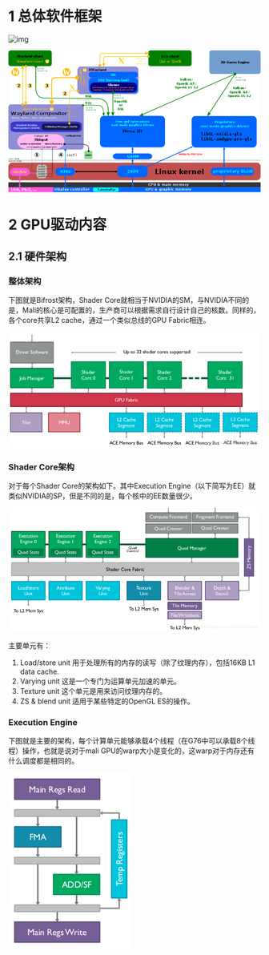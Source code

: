 # 1 总体软件框架

![img](https://upload.wikimedia.org/wikipedia/commons/c/c2/Linux_Graphics_Stack_2013.svg)





![File:The Linux Graphics Stack and glamor.svg](../image/GPU笔记/800px-The_Linux_Graphics_Stack_and_glamor.svg.png)

# 2 GPU驱动内容

## 2.1 硬件架构

### 整体架构

下图就是Bifrost架构，Shader Core就相当于NVIDIA的SM，与NVIDIA不同的是，Mali的核心是可配置的，生产商可以根据需求自行设计自己的核数。同样的，各个core共享L2 cache，通过一个类似总线的GPU Fabric相连。

![img](../image/GPU笔记/1620.png)

### Shader Core架构

对于每个Shader Core的架构如下。其中Execution Engine（以下简写为EE）就类似NVIDIA的SP，但是不同的是，每个核中的EE数量很少。 

![img](../image/GPU笔记/1620-16657287549765.png)

主要单元有：

1.  Load/store unit 用于处理所有的内存的读写（除了纹理内存），包括16KB L1 data cache. 
2.  Varying unit 这是一个专门为运算单元加速的单元。 
3.  Texture unit 这个单元是用来访问纹理内存的。 
4.  ZS & blend unit 适用于某些特定的OpenGL ES的操作。 

### Execution Engine

下图就是主要的架构，每个计算单元能够承载4个线程（在G76中可以承载8个线程）操作，也就是说对于mali GPU的warp大小是变化的，这warp对于内存还有什么调度都是相同的。

![img](../image/GPU笔记/1620-16657287549776.png)

